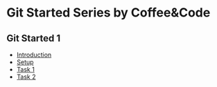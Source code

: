 # Git Started Series by Coffee&Code

## Git Started 1
* [Introduction]()
* [Setup]()
* [Task 1]()
* [Task 2]()

